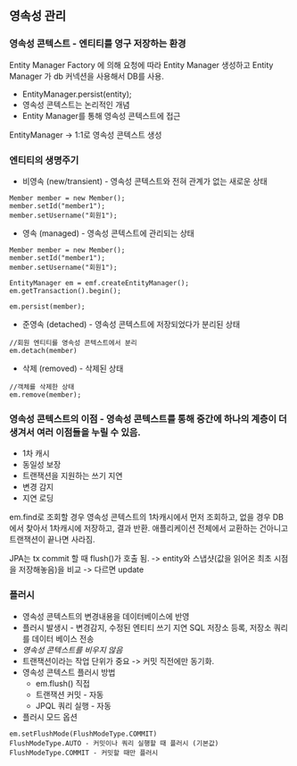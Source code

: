 ## 영속성 관리

### 영속성 콘텍스트 - 엔티티를 영구 저장하는 환경
Entity Manager Factory 에 의해 요청에 따라 Entity Manager 생성하고
Entity Manager 가 db 커넥션을 사용해서 DB를 사용.
- EntityManager.persist(entity);
- 영속성 콘텍스트는 논리적인 개념
- Entity Manager를 통해 영속성 콘텍스트에 접근

EntityManager -> 1:1로 영속성 콘텍스트 생성

### 엔티티의 생명주기
- 비영속 (new/transient) - 영속성 콘텍스트와 전혀 관계가 없는 새로운 상태
```
Member member = new Member();
member.setId("member1");
member.setUsername("회원1");
```
- 영속 (managed) - 영속성 콘텍스트에 관리되는 상태
```
Member member = new Member();
member.setId("member1");
member.setUsername("회원1");

EntityManager em = emf.createEntityManager();
em.getTransaction().begin();

em.persist(member);
```
- 준영속 (detached) - 영속성 콘텍스트에 저장되었다가 분리된 상태
```
//회원 엔티티를 영속성 콘텍스트에서 분리
em.detach(member)
```
- 삭제 (removed) - 삭제된 상태
```
//객체를 삭제한 상태
em.remove(member);
```

### 영속성 콘텍스트의 이점 - 영속성 콘텍스트를 통해 중간에 하나의 계층이 더 생겨서 여러 이점들을 누릴 수 있음.
- 1차 캐시
- 동일성 보장
- 트랜잭션을 지원하는 쓰기 지연
- 변경 감지
- 지연 로딩

em.find로 조회할 경우 영속성 콘텍스트의 1차캐시에서 먼저 조회하고,
없을 경우 DB에서 찾아서 1차캐시에 저장하고, 결과 반환.
애플리케이션 전체에서 교환하는 건아니고 트랜잭션이 끝나면 사라짐.


JPA는 tx commit 할 때 flush()가 호출 됨.
-> entity와 스냅샷(값을 읽어온 최초 시점을 저장해놓음)을 비교
-> 다르면 update

### 플러시
- 영속성 콘텍스트의 변경내용을 데이터베이스에 반영
- 플러시 발생시 - 변경감지, 수정된 엔티티 쓰기 지연 SQL 저장소 등록, 저장소 쿼리를 데이터 베이스 전송
- *영속성 콘텍스트를 비우지 않음*
- 트랜잭션이라는 작업 단위가 중요 -> 커밋 직전에만 동기화.
- 영속성 콘텍스트 플러시 방법
	- em.flush()  직접
	- 트랜잭션 커밋 - 자동
	- JPQL 쿼리 실행 - 자동
- 플러시 모드 옵션
```
em.setFlushMode(FlushModeType.COMMIT)
FlushModeType.AUTO - 커밋이나 쿼리 실행할 때 플러시 (기본값)
FlushModeType.COMMIT - 커밋할 때만 플러시
```